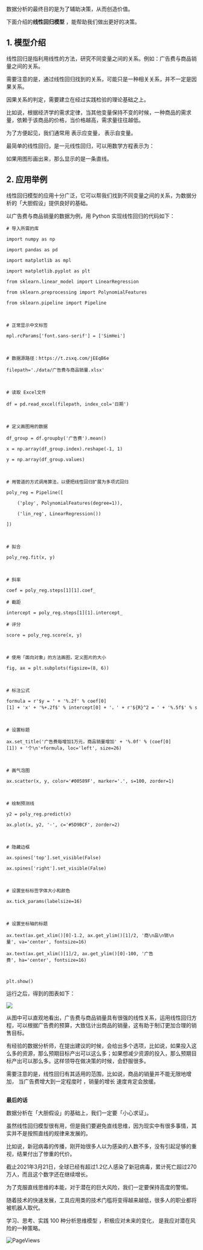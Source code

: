 数据分析的最终目的是为了辅助决策，从而创造价值。

下面介绍的**线性回归模型** ，能帮助我们做出更好的决策。

## **1. 模型介绍**

线性回归是指利用线性的方法，研究不同变量之间的关系。例如：广告费与商品销量之间的关系。

需要注意的是，通过线性回归找到的关系，可能只是一种相关关系，并不一定是因果关系。

因果关系的判定，需要建立在经过实践检验的理论基础之上。

比如说，根据经济学的需求定律，当其他变量保持不变的时候，一种商品的需求量，依赖于该商品的价格，当价格越高，需求量往往越低。

为了方便起见，我们通常用  表示应变量，  表示自变量。

最简单的线性回归，是一元线性回归，可以用数学方程表示为：

如果用图形画出来，那么显示的是一条直线。

## **2. 应用举例**

线性回归模型的应用十分广泛，它可以帮我们找到不同变量之间的关系，为数据分析的「大胆假设」提供良好的基础。

以广告费与商品销量的数据为例，用 Python 实现线性回归的代码如下：

    

    

    # 导入所需的库  

    import numpy as np  

    import pandas as pd  

    import matplotlib as mpl  

    import matplotlib.pyplot as plt  

    from sklearn.linear_model import LinearRegression  

    from sklearn.preprocessing import PolynomialFeatures  

    from sklearn.pipeline import Pipeline  

      

    # 正常显示中文标签  

    mpl.rcParams['font.sans-serif'] = ['SimHei']  

      

    # 数据源路径：https://t.zsxq.com/jEEqB6e  

    filepath='./data/广告费与商品销量.xlsx'  

      

    # 读取 Excel文件  

    df = pd.read_excel(filepath, index_col='日期')  

      

    # 定义画图用的数据  

    df_group = df.groupby('广告费').mean()  

    x = np.array(df_group.index).reshape(-1, 1)  

    y = np.array(df_group.values)  

      

    # 用管道的方式调用算法，以便把线性回归扩展为多项式回归  

    poly_reg = Pipeline([

        ('ploy', PolynomialFeatures(degree=1)),  

        ('lin_reg', LinearRegression())  

    ])  

      

    # 拟合  

    poly_reg.fit(x, y)  

      

    # 斜率  

    coef = poly_reg.steps[1][1].coef_  

    # 截距  

    intercept = poly_reg.steps[1][1].intercept_  

    # 评分  

    score = poly_reg.score(x, y)  

      

    # 使用「面向对象」的方法画图，定义图片的大小  

    fig, ax = plt.subplots(figsize=(8, 6))  

      

    # 标注公式  

    formula = r'$y = ' + '%.2f' % coef[0][1] + 'x' + '%+.2f$' % intercept[0] + '，' + r'${R}^2 = ' + '%.5f$' % score  

      

    # 设置标题  

    ax.set_title('广告费每增加1万元，商品销量增加' + '%.0f' % (coef[0][1]) + '个\n'+formula, loc='left', size=26)  

      

    # 画气泡图  

    ax.scatter(x, y, color='#00589F', marker='.', s=100, zorder=1)  

      

    # 绘制预测线  

    y2 = poly_reg.predict(x)  

    ax.plot(x, y2, '-', c='#5D9BCF', zorder=2)  

      

    # 隐藏边框  

    ax.spines['top'].set_visible(False)  

    ax.spines['right'].set_visible(False)  

      

    # 设置坐标标签字体大小和颜色  

    ax.tick_params(labelsize=16)  

      

    # 设置坐标轴的标题  

    ax.text(ax.get_xlim()[0]-1.2, ax.get_ylim()[1]/2, '商\n品\n销\n量', va='center', fontsize=16)  

    ax.text(ax.get_xlim()[1]/2, ax.get_ylim()[0]-100, '广告费', ha='center', fontsize=16)  

      

    plt.show()  

    

运行之后，得到的图表如下：

![](https://mmbiz.qpic.cn/mmbiz_jpg/giaycic3UNwo21FEicNia56ITKlibO3gFuP3WBcwMkkocibrH8hgJuiauTC4WaKXt2Zw2AJyClVRpIFibACUYMIlgNf5LQ/640?wx_fmt=jpeg) 

从图中可以直观地看出，广告费与商品销量具有很强的线性关系，运用线性回归方程，可以根据广告费的预算，大致估计出商品的销量，这有助于制订更加合理的销售目标。

有经验的数据分析师，在提出建议的时候，会给出多个选项，比如说，如果投入这么多的资源，那么预期目标产出可以这么多；如果想减少资源的投入，那么预期目标产出可以那么多。这样领导在做决策的时候，会舒服很多。

需要注意的是，线性回归有其适用的范围，比如说，商品的销量并不能无限地增加，  当广告费增大到一定程度时  ，销量的增长  速度肯定会放缓。

## 

**最后的话**

数据分析在「大胆假设」的基础上，我们一定要「小心求证」。

虽然线性回归模型很有用，但是我们要避免直线思维，因为现实中有很多事情，其实并不是按照直线的规律来发展的。

比如说，新冠病毒的传播，刚开始很多人以为感染的人数不多，没有引起足够的重视，结果付出了惨重的代价。

截止2021年3月21日，全球已经有超过1.2亿人感染了新冠病毒，累计死亡超过270万人，而且这个数字还在继续增长。

为了克服直线思维的本能，对于潜在的巨大风险，我们一定要保持高度的警惕。

随着技术的快速发展，工具应用类的技术门槛将变得越来越低，很多人的职业都将被机器人取代。

学习、思考、实践 100 种分析思维模型  ，积极应对未来的变化，  是我应对潜在风险的一种策略。

![PageViews](https://visitor-badge.laobi.icu/badge?page_id=sjhfx.linji&left_text=PageViews&right_color=%2300589F)